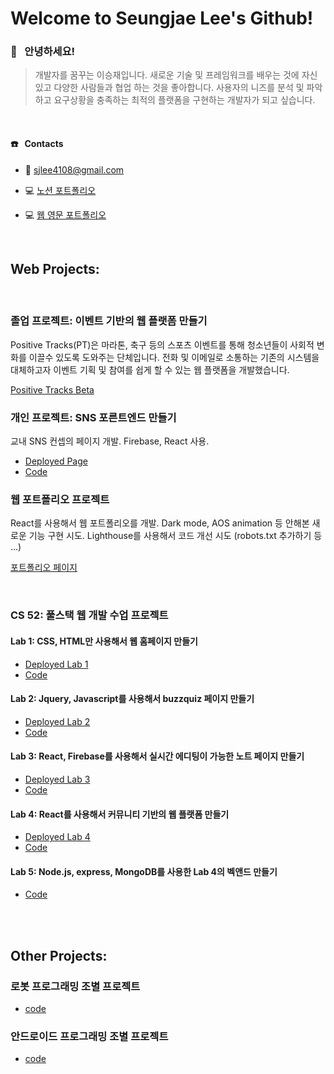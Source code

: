 # Welcome to Seungjae Lee's Github!



### 👋 &nbsp; 안녕하세요!


> 개발자를 꿈꾸는 이승재입니다. 새로운 기술 및 프레임워크를 배우는 것에 자신있고 다양한 사람들과 협업 하는 것을 좋아합니다. 사용자의 니즈를 분석 및 파악하고 요구상황을 충족하는 최적의 플랫폼을 구현하는 개발자가 되고 싶습니다. 


<br/>

#### ☎️ &nbsp; Contacts

* 📧 sjlee4108@gmail.com

* 💻 [노션 포트폴리오](https://www.notion.so/seungjae-lee-resume/Seungjae-Lee-094f2c4038014cb0b8836c5254a6f4c4)

* 💻 [웹 영문 포트폴리오](https://leesj.me)


<br/>

## Web Projects:

<br/>

### 졸업 프로젝트: 이벤트 기반의 웹 플랫폼 만들기
Positive Tracks(PT)은 마라톤, 축구 등의 스포츠 이벤트를 통해 청소년들이 사회적 변화를 이끌수 있도록 도와주는 단체입니다. 전화 및 이메일로 소통하는 기존의 시스템을 대체하고자 이벤트 기획 및 참여를 쉽게 할 수 있는 웹 플랫폼을 개발했습니다.

[Positive Tracks Beta](https://positive-tracks-66827.web.app)

### 개인 프로젝트: SNS 포른트엔드 만들기
교내 SNS 컨셉의 페이지 개발. Firebase, React 사용.

* [Deployed Page](https://nifty-jepsen-d9e082.netlify.app/)
* [Code](https://github.com/sjlee4108/DALI_SNS_CHALLENGE)

### 웹 포트폴리오 프로젝트
React를 사용해서 웹 포트폴리오를 개발. Dark mode, AOS animation 등 안해본 새로운 기능 구현 시도. Lighthouse를 사용해서 코드 개선 시도 (robots.txt 추가하기 등 ...)

[포트폴리오 페이지](https://leesj.me)


<br/>

### CS 52: 풀스택 웹 개발 수업 프로젝트

#### Lab 1: CSS, HTML만 사용해서 웹 홈페이지 만들기

* [Deployed Lab 1](https://dartmouth-cs52-21s.github.io/lab1-landingpage-sjlee4108/)
* [Code](https://github.com/sjlee4108/lab1-landingpage-sjlee4108)

#### Lab 2: Jquery, Javascript를 사용해서 buzzquiz 페이지 만들기

* [Deployed Lab 2](https://dartmouth-cs52-21s.github.io/lab2-sjlee4108/)
* [Code](https://github.com/sjlee4108/lab2-sjlee4108-1)

#### Lab 3: React, Firebase를 사용해서 실시간 에디팅이 가능한 노트 페이지 만들기

* [Deployed Lab 3](https://compassionate-fermi-1eecdd.netlify.app/)
* [Code](https://github.com/sjlee4108/react-notes-sjlee4108)

#### Lab 4: React를 사용해서 커뮤니티 기반의 웹 플랫폼 만들기

* [Deployed Lab 4](https://epic-goldberg-48bbd2.netlify.app/)
* [Code](https://github.com/sjlee4108/platform-client-sjlee4108)

#### Lab 5: Node.js, express, MongoDB를 사용한 Lab 4의 벡앤드 만들기

* [Code](https://github.com/sjlee4108/platform-client-sjlee4108)

<br/>

<br/>

## Other Projects:

### 로봇 프로그래밍 조별 프로젝트
* [code]('https://github.com/sjlee4108/robot-deliverer')

### 안드로이드 프로그래밍 조별 프로젝트
* [code]('https://github.com/sjlee4108/FridgeCompanion')



